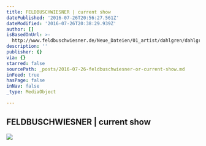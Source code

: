 ```yaml
---
title: FELDBUSCHWIESNER | current show
datePublished: '2016-07-26T20:56:27.561Z'
dateModified: '2016-07-26T20:38:29.939Z'
author: []
isBasedOnUrl: >-
  http://www.feldbuschwiesner.de/Neue_Dateien/01_artist/dahlgren/dahlgren_exhibition_2016.html
description: ''
publisher: {}
via: {}
starred: false
sourcePath: _posts/2016-07-26-feldbuschwiesner-or-current-show.md
inFeed: true
hasPage: false
inNav: false
_type: MediaObject

---
```

<article style=""><h1>FELDBUSCHWIESNER | current show</h1><img src="http://www.feldbuschwiesner.de/kunstagenten011004.data/SmartObjects/_ausstellung/2016_Ausstellungen/2016_jacob_dahlgren/JD290416_001_800.jpg" /></article>